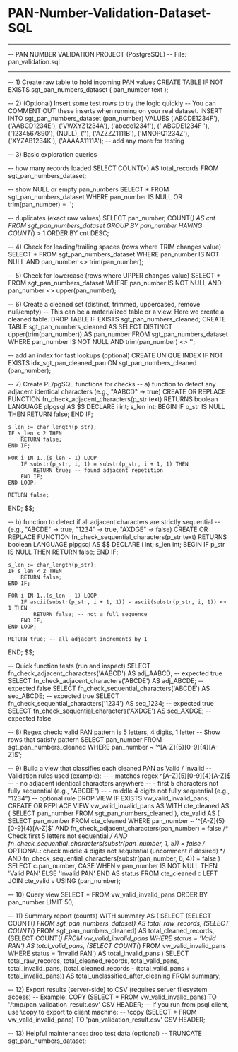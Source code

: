 # PAN-Number-Validation-Dataset-SQL

-- -----------------------------------------------------------
--  PAN NUMBER VALIDATION PROJECT (PostgreSQL)
--  File: pan_validation.sql
-- -----------------------------------------------------------

-- 1) Create raw table to hold incoming PAN values
CREATE TABLE IF NOT EXISTS sgt_pan_numbers_dataset (
    pan_number text
);


-- 2) (Optional) Insert some test rows to try the logic quickly
--    You can COMMENT OUT these inserts when running on your real dataset.
INSERT INTO sgt_pan_numbers_dataset (pan_number) VALUES
('ABCDE1234F'),
('AABCD1234E'),
('VWXYZ1234A'),
('abcde1234f'),
('  ABCDE1234F  '),
('1234567890'),
(NULL),
(''),
('AZZZZ1111B'),
('MNOPQ1234Z'),
('XYZAB1234K'),
('AAAAA1111A'); -- add any more for testing


-- 3) Basic exploration queries

-- how many records loaded
SELECT COUNT(*) AS total_records FROM sgt_pan_numbers_dataset;

-- show NULL or empty pan_numbers
SELECT * FROM sgt_pan_numbers_dataset
 WHERE pan_number IS NULL
    OR trim(pan_number) = '';

-- duplicates (exact raw values)
SELECT pan_number, COUNT(*) AS cnt
FROM sgt_pan_numbers_dataset
GROUP BY pan_number
HAVING COUNT(*) > 1
ORDER BY cnt DESC;


-- 4) Check for leading/trailing spaces (rows where TRIM changes value)
SELECT *
FROM sgt_pan_numbers_dataset
WHERE pan_number IS NOT NULL
  AND pan_number <> trim(pan_number);


-- 5) Check for lowercase (rows where UPPER changes value)
SELECT *
FROM sgt_pan_numbers_dataset
WHERE pan_number IS NOT NULL
  AND pan_number <> upper(pan_number);


-- 6) Create a cleaned set (distinct, trimmed, uppercased, remove null/empty)
--    This can be a materialized table or a view. Here we create a cleaned table.
DROP TABLE IF EXISTS sgt_pan_numbers_cleaned;
CREATE TABLE sgt_pan_numbers_cleaned AS
SELECT DISTINCT upper(trim(pan_number)) AS pan_number
FROM sgt_pan_numbers_dataset
WHERE pan_number IS NOT NULL
  AND trim(pan_number) <> '';

-- add an index for fast lookups (optional)
CREATE UNIQUE INDEX IF NOT EXISTS idx_sgt_pan_cleaned_pan ON sgt_pan_numbers_cleaned (pan_number);


-- 7) Create PL/pgSQL functions for checks
--    a) function to detect any adjacent identical characters (e.g., "AABCD" -> true)
CREATE OR REPLACE FUNCTION fn_check_adjacent_characters(p_str text)
RETURNS boolean
LANGUAGE plpgsql
AS $$
DECLARE
    i int;
    s_len int;
BEGIN
    IF p_str IS NULL THEN
        RETURN false;
    END IF;

    s_len := char_length(p_str);
    IF s_len < 2 THEN
        RETURN false;
    END IF;

    FOR i IN 1..(s_len - 1) LOOP
        IF substr(p_str, i, 1) = substr(p_str, i + 1, 1) THEN
            RETURN true; -- found adjacent repetition
        END IF;
    END LOOP;

    RETURN false;
END;
$$;


--    b) function to detect if all adjacent characters are strictly sequential
--       (e.g., "ABCDE" -> true, "1234" -> true, "AXDGE" -> false)
CREATE OR REPLACE FUNCTION fn_check_sequential_characters(p_str text)
RETURNS boolean
LANGUAGE plpgsql
AS $$
DECLARE
    i int;
    s_len int;
BEGIN
    IF p_str IS NULL THEN
        RETURN false;
    END IF;

    s_len := char_length(p_str);
    IF s_len < 2 THEN
        RETURN false;
    END IF;

    FOR i IN 1..(s_len - 1) LOOP
        IF ascii(substr(p_str, i + 1, 1)) - ascii(substr(p_str, i, 1)) <> 1 THEN
            RETURN false; -- not a full sequence
        END IF;
    END LOOP;

    RETURN true; -- all adjacent increments by 1
END;
$$;


-- Quick function tests (run and inspect)
SELECT fn_check_adjacent_characters('AABCD') AS adj_AABCD;  -- expected true
SELECT fn_check_adjacent_characters('ABCDE') AS adj_ABCDE;  -- expected false
SELECT fn_check_sequential_characters('ABCDE') AS seq_ABCDE; -- expected true
SELECT fn_check_sequential_characters('1234') AS seq_1234;   -- expected true
SELECT fn_check_sequential_characters('AXDGE') AS seq_AXDGE; -- expected false


-- 8) Regex check: valid PAN pattern is 5 letters, 4 digits, 1 letter
--    Show rows that satisfy pattern
SELECT pan_number
FROM sgt_pan_numbers_cleaned
WHERE pan_number ~ '^[A-Z]{5}[0-9]{4}[A-Z]$';


-- 9) Build a view that classifies each cleaned PAN as Valid / Invalid
--    Validation rules used (example):
--      - matches regex ^[A-Z]{5}[0-9]{4}[A-Z]$
--      - no adjacent identical characters anywhere
--      - first 5 characters not fully sequential (e.g., "ABCDE")
--      - middle 4 digits not fully sequential (e.g., "1234")  -- optional rule
DROP VIEW IF EXISTS vw_valid_invalid_pans;
CREATE OR REPLACE VIEW vw_valid_invalid_pans AS
WITH cte_cleaned AS (
    SELECT pan_number
    FROM sgt_pan_numbers_cleaned
),
cte_valid AS (
    SELECT pan_number
    FROM cte_cleaned
    WHERE pan_number ~ '^[A-Z]{5}[0-9]{4}[A-Z]$'
      AND fn_check_adjacent_characters(pan_number) = false
      /* Check first 5 letters not sequential */
      AND fn_check_sequential_characters(substr(pan_number, 1, 5)) = false
      /* OPTIONAL: check middle 4 digits not sequential (uncomment if desired) */
      AND fn_check_sequential_characters(substr(pan_number, 6, 4)) = false
)
SELECT c.pan_number,
       CASE WHEN v.pan_number IS NOT NULL THEN 'Valid PAN' ELSE 'Invalid PAN' END AS status
FROM cte_cleaned c
LEFT JOIN cte_valid v USING (pan_number);


-- 10) Query view
SELECT * FROM vw_valid_invalid_pans ORDER BY pan_number LIMIT 50;


-- 11) Summary report (counts)
WITH summary AS (
    SELECT
      (SELECT COUNT(*) FROM sgt_pan_numbers_dataset) AS total_raw_records,
      (SELECT COUNT(*) FROM sgt_pan_numbers_cleaned) AS total_cleaned_records,
      (SELECT COUNT(*) FROM vw_valid_invalid_pans WHERE status = 'Valid PAN') AS total_valid_pans,
      (SELECT COUNT(*) FROM vw_valid_invalid_pans WHERE status = 'Invalid PAN') AS total_invalid_pans
)
SELECT
    total_raw_records,
    total_cleaned_records,
    total_valid_pans,
    total_invalid_pans,
    (total_cleaned_records - (total_valid_pans + total_invalid_pans)) AS total_unclassified_after_cleaning
FROM summary;


-- 12) Export results (server-side) to CSV (requires server filesystem access)
--    Example: COPY (SELECT * FROM vw_valid_invalid_pans) TO '/tmp/pan_validation_result.csv' CSV HEADER;
--    If you run from psql client, use \copy to export to client machine:
--    \copy (SELECT * FROM vw_valid_invalid_pans) TO 'pan_validation_result.csv' CSV HEADER;

-- 13) Helpful maintenance: drop test data (optional)
--    TRUNCATE sgt_pan_numbers_dataset;
